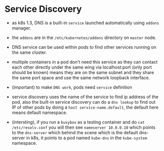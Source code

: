 # Service Discovery

- as k8s 1.3, DNS is a built-in `service` launched automatically using `addons` manager.

- the `addons` are in the `/etc/kubernetes/addons` directory on `master` node.

- DNS service can be used within pods to find other services running on the same cluster.

- multiple containers in a pod don't need this service as they can contact each other directly under the same wing via localhost:port (only port should be known) means they are on the same subnet and they share the same port space and use the same network loopback interface.

- (important) to make `DNS work`, pods need `service` definition

- service discovery uses the name of the service to find ip address of the pod, also the built-in service discovery can do a `dns lookup` to find out IP of other pods by doing a `host service-name.default`, the default here means default namespace.

- (intersting), if you run a `busybox` as a testing container and do `cat /etc/resolv.conf` you will then see `nameserver 10.0.0.10` which points to the `dns-server` which behind the scene which is the default dns-server in k8s, it points to a pod named `kube-dns` in the `kube-system` namespace.
